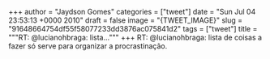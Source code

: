 
+++
author = "Jaydson Gomes"
categories = ["tweet"]
date = "Sun Jul 04 23:53:13 +0000 2010"
draft = false
image = "{TWEET_IMAGE}"
slug = "91648664754df55f58077233dd3876ac075841d2"
tags = ["tweet"]
title = """RT: @lucianohbraga: lista..."""
+++
RT: @lucianohbraga: lista de coisas a fazer só serve para organizar a procrastinação.
